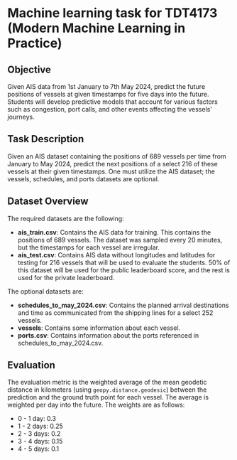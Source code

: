 # Machine learning task for TDT4173 (Modern Machine Learning in Practice)

## Objective

Given AIS data from 1st January to 7th May 2024, predict the future positions of vessels at given timestamps for five days into the future. Students will develop predictive models that account for various factors such as congestion, port calls, and other events affecting the vessels’ journeys.

## Task Description

Given an AIS dataset containing the positions of 689 vessels per time from January to May 2024, predict the next positions of a select 216 of these vessels at their given timestamps. One must utilize the AIS dataset; the vessels, schedules, and ports datasets are optional.

## Dataset Overview

The required datasets are the following:

- **ais_train.csv**: Contains the AIS data for training. This contains the positions of 689 vessels. The dataset was sampled every 20 minutes, but the timestamps for each vessel are irregular.
- **ais_test.csv**: Contains AIS data without longitudes and latitudes for testing for 216 vessels that will be used to evaluate the students. 50% of this dataset will be used for the public leaderboard score, and the rest is used for the private leaderboard.

The optional datasets are:

- **schedules_to_may_2024.csv**: Contains the planned arrival destinations and time as communicated from the shipping lines for a select 252 vessels.
- **vessels**: Contains some information about each vessel.
- **ports.csv**: Contains information about the ports referenced in schedules_to_may_2024.csv.

## Evaluation

The evaluation metric is the weighted average of the mean geodetic distance in kilometers (using `geopy.distance.geodesic`) between the prediction and the ground truth point for each vessel. The average is weighted per day into the future. The weights are as follows:

- 0 - 1 day: 0.3
- 1 - 2 days: 0.25
- 2 - 3 days: 0.2
- 3 - 4 days: 0.15
- 4 - 5 days: 0.1
